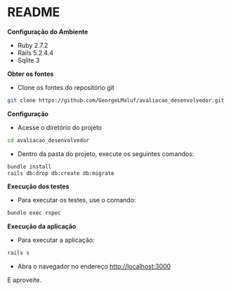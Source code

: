 # README

**Configuração do Ambiente**
* Ruby  2.7.2
* Rails 5.2.4.4
* Sqlite 3

**Obter os fontes**
* Clone os fontes do repositório git
```bash
git clone https://github.com/GeorgeLMaluf/avaliacao_desenvolvedor.git
```
**Configuração**
* Acesse o diretório do projeto
```bash
cd avaliacao_desenvolvedor
```
* Dentro da pasta do projeto, execute os seguintes comandos:
```bash
bundle install
rails db:drop db:create db:migrate
```
**Execução dos testes**
* Para executar os testes, use o comando:
```bash
bundle exec rspec
```

**Execução da aplicação**
* Para executar a aplicação:
```bash
rails s
```
* Abra o navegador no endereço [http://localhost:3000](http://localhost:3000/)

E aproveite.